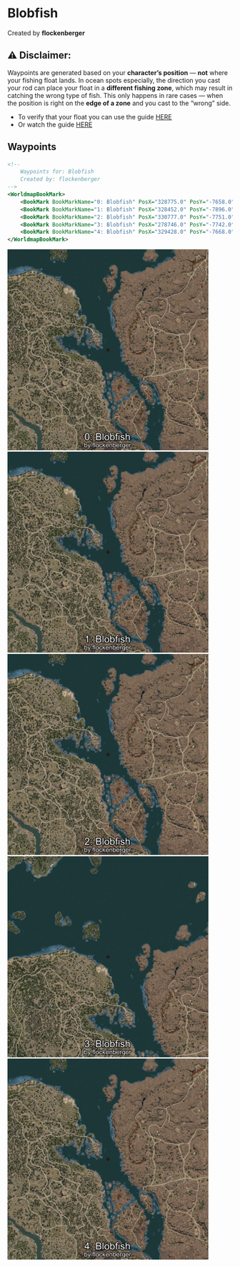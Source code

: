 # Blobfish
Created by **flockenberger**

## ⚠️ Disclaimer:
Waypoints are generated based on your __**character’s position**__ — __not__ where your fishing float lands.
In ocean spots especially, the direction you cast your rod can place your float in a **different fishing zone**, which may result in catching the wrong type of fish.
This only happens in rare cases — when the position is right on the **edge of a zone** and you cast to the “wrong” side.

- To verify that your float you can use the guide [HERE](https://flockenberger.github.io/bdo-fish-position/)
- Or watch the guide [HERE](https://youtu.be/t-VXcRoNojk)

## Waypoints
```xml
<!--
    Waypoints for: Blobfish
    Created by: flockenberger
-->
<WorldmapBookMark>
    <BookMark BookMarkName="0: Blobfish" PosX="328775.0" PosY="-7658.0" PosZ="35984.0" />
    <BookMark BookMarkName="1: Blobfish" PosX="328452.0" PosY="-7896.0" PosZ="33218.0" />
    <BookMark BookMarkName="2: Blobfish" PosX="330777.0" PosY="-7751.0" PosZ="33361.0" />
    <BookMark BookMarkName="3: Blobfish" PosX="278746.0" PosY="-7742.0" PosZ="146239.0" />
    <BookMark BookMarkName="4: Blobfish" PosX="329428.0" PosY="-7668.0" PosZ="36477.0" />
</WorldmapBookMark>
```

<img src="./Blobfish_0_Preview.webp" width="450"/> <img src="./Blobfish_1_Preview.webp" width="450"/> <img src="./Blobfish_2_Preview.webp" width="450"/> <img src="./Blobfish_3_Preview.webp" width="450"/> <img src="./Blobfish_4_Preview.webp" width="450"/> 